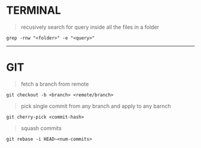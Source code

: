 # TERMINAL

> recusively search for query inside all the files in a folder

`grep -rnw "<folder>" -e "<query>"`

---

# GIT

> fetch a branch from remote

`git checkout -b <branch> <remote/branch>`

> pick single commit from any branch and apply to any barnch

`git cherry-pick <commit-hash>`

> squash commits

`git rebase -i HEAD~<num-commits>`
